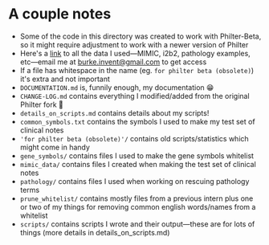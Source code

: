# A couple notes
- Some of the code in this directory was created to work with Philter-Beta, so it might require adjustment to work with a newer version of Philter
- Here's a [link](https://github.com/pauliwog/philter-data) to all the data I used—MIMIC, i2b2, pathology examples, etc—email me at burke.invent@gmail.com to get access
- If a file has whitespace in the name (eg. ```for philter beta (obsolete)```) it's extra and not important
- ```DOCUMENTATION.md``` is, funnily enough, my documentation :grin:
- ```CHANGE-LOG.md``` contains everything I modified/added from the original Philter fork :fork_and_knife:
- ```details_on_scripts.md``` contains details about my scripts!
- ```common_symbols.txt``` contains the symbols I used to make my test set of clinical notes
- ```'for philter beta (obsolete)'/``` contains old scripts/statistics which might come in handy
- ```gene_symbols/``` contains files I used to make the gene symbols whitelist
- ```mimic_data/``` contains files I created when making the test set of clinical notes
- ```pathology/``` contains files I used when working on rescuing pathology terms
- ```prune_whitelist/``` contains mostly files from a previous intern plus one or two of my things for removing common english words/names from a whitelist
- ```scripts/``` contains scripts I wrote and their output—these are for lots of things (more details in details_on_scripts.md)
